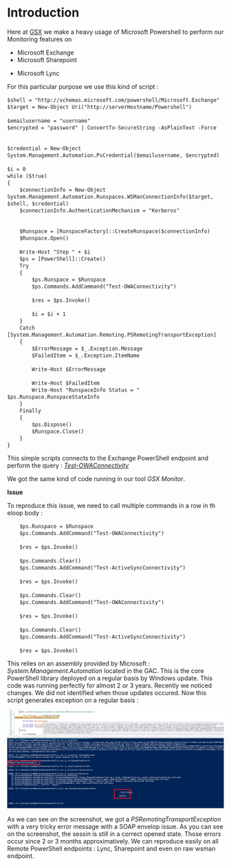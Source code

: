 <!-- 
.. title: Microsoft PowerShell issues
.. slug: microsoft_powershell
.. date: 2015-07-04 00:00:00 UTC
.. tags: .net, powershell, c#
.. link: 
.. description: Microsoft PowerShell problems while running c&#35; applications
.. type: text
-->

Introduction
==

Here at [GSX](http://www.gsx.com) we make a heavy usage of Microsoft Powershell to perform our Monitoring features on 

  * Microsoft Exchange
  * Microsoft Sharepoint
<!-- TEASER_END -->

  * Microsoft Lync

For this particular purpose we use this kind of script :


```
$shell = "http://schemas.microsoft.com/powershell/Microsoft.Exchange"
$target = New-Object Uri("http://serverHostname/Powershell")

$emailusername = "username"
$encrypted = "password" | ConvertTo-SecureString -AsPlainText -Force


$credential = New-Object System.Management.Automation.PsCredential($emailusername, $encrypted)

$i = 0
while ($true)
{
    $connectionInfo = New-Object System.Management.Automation.Runspaces.WSManConnectionInfo($target, $shell, $credential)
    $connectionInfo.AuthenticationMechanism = "Kerberos"


    $Runspace = [RunspaceFactory]::CreateRunspace($connectionInfo)
    $Runspace.Open()

    Write-Host "Step " + $i
    $ps = [PowerShell]::Create()
    Try
    {
        $ps.Runspace = $Runspace
        $ps.Commands.AddCommand("Test-OWAConnectivity")

        $res = $ps.Invoke()

        $i = $i + 1
    }
    Catch [System.Management.Automation.Remoting.PSRemotingTransportException]
    {
        $ErrorMessage = $_.Exception.Message
        $FailedItem = $_.Exception.ItemName

        Write-Host $ErrorMessage
        
        Write-Host $FailedItem
        Write-Host "RunspaceInfo Status = " $ps.Runspace.RunspaceStateInfo
    }
    Finally 
    {
        $ps.Dispose()
        $Runspace.Close()
    }
}
```

This simple scripts connects to the Exchange PowerShell endpoint and perform the query : *[Test-OWAConnectivity](https://technet.microsoft.com/fr-fr/library/aa997682%28v=exchg.141%29.aspx)*

We got the same kind of code running in our tool *GSX Monitor*.

**Issue**

To reproduce this issue, we need to call multiple commands in a row in th eloop body :

```
    $ps.Runspace = $Runspace
    $ps.Commands.AddCommand("Test-OWAConnectivity")

    $res = $ps.Invoke()

    $ps.Commands.Clear()
    $ps.Commands.AddCommand("Test-ActiveSyncConnectivity")

    $res = $ps.Invoke()

    $ps.Commands.Clear()
    $ps.Commands.AddCommand("Test-OWAConnectivity")

    $res = $ps.Invoke()

    $ps.Commands.Clear()
    $ps.Commands.AddCommand("Test-ActiveSyncConnectivity")

    $res = $ps.Invoke()
```

This relies on an assembly provided by Microsoft : *System.Management.Automation* located in the GAC. This is the core PowerShell library deployed on a regular basis by Windows update.
This code was running perfectly for almost 2 or 3 years. Recently we noticed changes. We did not identified when those updates occured. Now this script generates exception on a regular basis :

![](/galleries/powershell/PowerShellIssue.jpg)

As we can see on the screenshot, we got a *PSRemotingTransportException* with a very tricky error message with a SOAP envelop issue. As you can see on the screenshot, the sessin is still in a correct opened state. Those errors occur since 2 or 3 months approximatively. We can reproduce easily on all Remote PowerShell endpoints : Lync, Sharepoint and even on raw wsman endpoint.